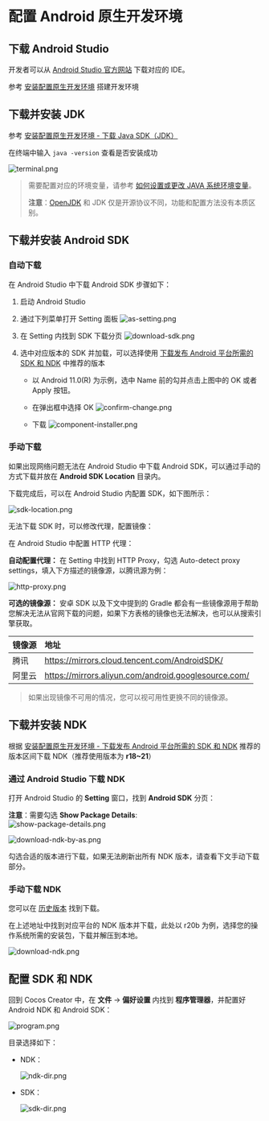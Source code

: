 # 配置 Android 原生开发环境

## 下载 Android Studio

开发者可以从 [Android Studio 官方网站](https://developer.android.com/studio) 下载对应的 IDE。

参考 [安装配置原生开发环境](../setup-native-development.md##android-%E5%B9%B3%E5%8F%B0%E7%9B%B8%E5%85%B3%E4%BE%9D%E8%B5%96) 搭建开发环境

## 下载并安装 JDK

参考 [安装配置原生开发环境 - 下载 Java SDK（JDK）](../setup-native-development.md#%E4%B8%8B%E8%BD%BD-java-sdk%EF%BC%88jdk%EF%BC%89)

在终端中输入 `java -version` 查看是否安装成功

![terminal.png](images/terminal.png)

> 需要配置对应的环境变量，请参考 [如何设置或更改 JAVA 系统环境变量](https://www.java.com/zh_CN/download/help/path.xml)。 <br>
>
> **注意**：[OpenJDK](https://openjdk.org/) 和 JDK 仅是开源协议不同，功能和配置方法没有本质区别。

## 下载并安装 Android SDK

### 自动下载

在 Android Studio 中下载 Android SDK 步骤如下：

1. 启动 Android Studio

2. 通过下列菜单打开 Setting 面板
    ![as-setting.png](images/as-setting.png)

3. 在 Setting 内找到 SDK 下载分页
    ![download-sdk.png](images/download-sdk.png)

4. 选中对应版本的 SDK 并加载，可以选择使用  [下载发布 Android 平台所需的 SDK 和 NDK](../setup-native-development.md#%E4%B8%8B%E8%BD%BD%E5%8F%91%E5%B8%83-android-%E5%B9%B3%E5%8F%B0%E6%89%80%E9%9C%80%E7%9A%84-sdk-%E5%92%8C-ndk) 中推荐的版本

    - 以 Android 11.0(R) 为示例，选中 Name 前的勾并点击上图中的 OK 或者 Apply 按钮。

    - 在弹出框中选择 OK
        ![confirm-change.png](images/confirm-change.png)

    - 下载
        ![component-installer.png](images/component-installer.png)

### 手动下载

如果出现网络问题无法在 Android Studio 中下载 Android SDK，可以通过手动的方式下载并放在 **Android SDK Location** 目录内。

下载完成后，可以在 Android Studio 内配置 SDK，如下图所示：

![sdk-location.png](images/sdk-location.png)

无法下载 SDK 时，可以修改代理，配置镜像：

在 Android Studio 中配置 HTTP 代理：

**自动配置代理：** 在 Setting 中找到 HTTP Proxy，勾选 Auto-detect proxy settings，填入下方描述的镜像源，以腾讯源为例：

![http-proxy.png](images/http-proxy.png)

**可选的镜像源：** 安卓 SDK 以及下文中提到的 Gradle 都会有一些镜像源用于帮助您解决无法从官网下载的问题，如果下方表格的镜像也无法解决，也可以从搜索引擎获取。

| 镜像源 | 地址 |
| :--- | :--- |
| 腾讯 | <https://mirrors.cloud.tencent.com/AndroidSDK/> |
| 阿里云 | <https://mirrors.aliyun.com/android.googlesource.com/> |

> 如果出现镜像不可用的情况，您可以视可用性更换不同的镜像源。

## 下载并安装 NDK

根据 [安装配置原生开发环境 - 下载发布 Android 平台所需的 SDK 和 NDK](../setup-native-development.md) 推荐的版本区间下载 NDK（推荐使用版本为 **r18~21**）

### 通过 Android Studio 下载 NDK

打开 Android Studio 的 **Setting** 窗口，找到 **Android SDK** 分页：

**注意**：需要勾选 **Show Package Details**: <br>
![show-package-details.png](images/show-package-details.png)

![download-ndk-by-as.png](images/download-ndk-by-as.png)

勾选合适的版本进行下载，如果无法刷新出所有 NDK 版本，请查看下文手动下载部分。

### 手动下载 NDK

您可以在 [历史版本](https://github.com/android/ndk/wiki/Unsupported-Downloads#r20b) 找到下载。

在上述地址中找到对应平台的 NDK 版本并下载，此处以 r20b 为例，选择您的操作系统所需的安装包，下载并解压到本地。

![download-ndk.png](images/download-ndk.png)

## 配置 SDK 和 NDK

回到 Cocos Creator 中，在 **文件** -> **偏好设置** 内找到 **程序管理器**，并配置好 Android NDK 和 Android SDK：

![program.png](images/program.png)

目录选择如下：

- NDK：

    ![ndk-dir.png](images/ndk-dir.png)

- SDK：

    ![sdk-dir.png](images/sdk-dir.png)
